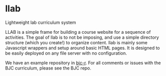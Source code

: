 llab
====

Lightweight lab curriculum system

LLAB is a simple frame for building a course website for a sequence of activities. The goal of llab is to not be imposing, and use a simple directory structure (which you create!) to organize content. llab is mainly some Javascript wrappers and setup around basic HTML pages. It is designed to be easily deployed on any file server with no configuration.

We have an example repository in [bjc-r][bjcr]. For all comments or issues with the BJC curriculum, please see the BJC repo.

[bjcr]: https://github.com/beautyjoy/bjc-r/
